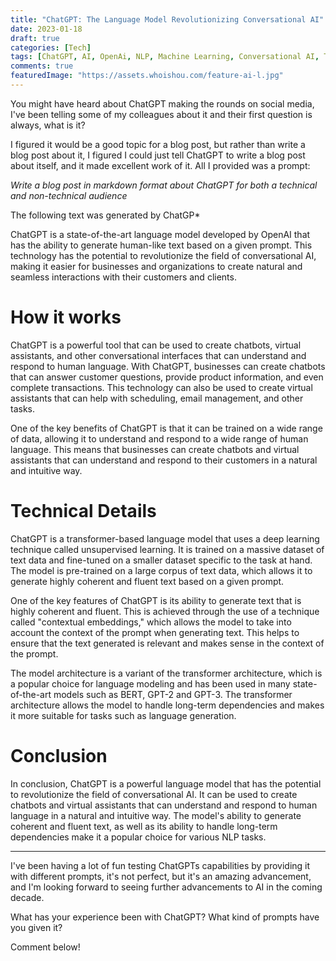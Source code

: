 ```yaml
---
title: "ChatGPT: The Language Model Revolutionizing Conversational AI"
date: 2023-01-18
draft: true
categories: [Tech]
tags: [ChatGPT, AI, OpenAi, NLP, Machine Learning, Conversational AI, Text Generation]
comments: true
featuredImage: "https://assets.whoishou.com/feature-ai-l.jpg"
---
```


You might have heard about ChatGPT making the rounds on social media, I've been telling some of my colleagues about it and their first question is always, what is it?

I figured it would be a good topic for a blog post, but rather than write a blog post about it, I figured I could just tell ChatGPT to write a blog post about itself, and it made excellent work of it. All I provided was a prompt:

*Write a blog post in markdown format about ChatGPT for both a technical and non-technical audience*

The following text was generated by ChatGP*

ChatGPT is a state-of-the-art language model developed by OpenAI that has the ability to generate human-like text based on a given prompt. This technology has the potential to revolutionize the field of conversational AI, making it easier for businesses and organizations to create natural and seamless interactions with their customers and clients.

# How it works
ChatGPT is a powerful tool that can be used to create chatbots, virtual assistants, and other conversational interfaces that can understand and respond to human language. With ChatGPT, businesses can create chatbots that can answer customer questions, provide product information, and even complete transactions. This technology can also be used to create virtual assistants that can help with scheduling, email management, and other tasks.

One of the key benefits of ChatGPT is that it can be trained on a wide range of data, allowing it to understand and respond to a wide range of human language. This means that businesses can create chatbots and virtual assistants that can understand and respond to their customers in a natural and intuitive way.

# Technical Details
ChatGPT is a transformer-based language model that uses a deep learning technique called unsupervised learning. It is trained on a massive dataset of text data and fine-tuned on a smaller dataset specific to the task at hand. The model is pre-trained on a large corpus of text data, which allows it to generate highly coherent and fluent text based on a given prompt.

One of the key features of ChatGPT is its ability to generate text that is highly coherent and fluent. This is achieved through the use of a technique called "contextual embeddings," which allows the model to take into account the context of the prompt when generating text. This helps to ensure that the text generated is relevant and makes sense in the context of the prompt.

The model architecture is a variant of the transformer architecture, which is a popular choice for language modeling and has been used in many state-of-the-art models such as BERT, GPT-2 and GPT-3. The transformer architecture allows the model to handle long-term dependencies and makes it more suitable for tasks such as language generation.

# Conclusion
In conclusion, ChatGPT is a powerful language model that has the potential to revolutionize the field of conversational AI. It can be used to create chatbots and virtual assistants that can understand and respond to human language in a natural and intuitive way. The model's ability to generate coherent and fluent text, as well as its ability to handle long-term dependencies make it a popular choice for various NLP tasks.

---

I've been having a lot of fun testing ChatGPTs capabilities by providing it with different prompts, it's not perfect, but it's an amazing advancement, and I'm looking forward to seeing further advancements to AI in the coming decade.

What has your experience been with ChatGPT? What kind of prompts have you given it?

Comment below!

